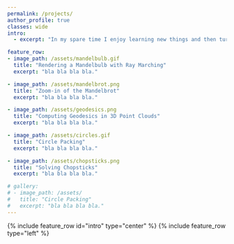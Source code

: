 ```yaml
---
permalink: /projects/
author_profile: true
classes: wide
intro:
  - excerpt: "In my spare time I enjoy learning new things and then turning those things into small projects."

feature_row:
- image_path: /assets/mandelbulb.gif
  title: "Rendering a Mandelbulb with Ray Marching"
  excerpt: "bla bla bla bla."

- image_path: /assets/mandelbrot.png
  title: "Zoom-in of the Mandelbrot"
  excerpt: "bla bla bla bla."

- image_path: /assets/geodesics.png
  title: "Computing Geodesics in 3D Point Clouds"
  excerpt: "bla bla bla bla."

- image_path: /assets/circles.gif
  title: "Circle Packing"
  excerpt: "bla bla bla bla."

- image_path: /assets/chopsticks.png
  title: "Solving Chopsticks"
  excerpt: "bla bla bla bla."

# gallery:
# - image_path: /assets/
#   title: "Circle Packing"
#   excerpt: "bla bla bla bla."
---
```


{% include feature_row id="intro" type="center" %}
{% include feature_row type="left" %}

